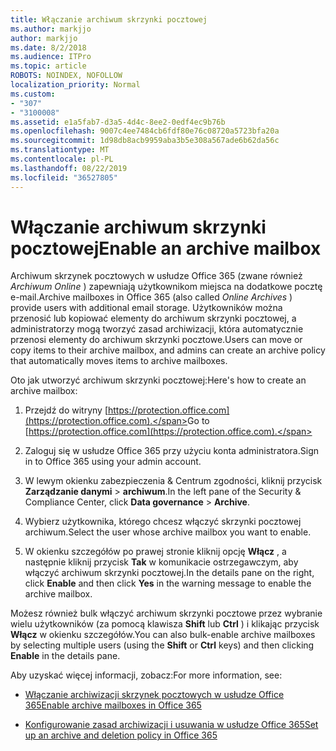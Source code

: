 ```yaml
---
title: Włączanie archiwum skrzynki pocztowej
ms.author: markjjo
author: markjjo
ms.date: 8/2/2018
ms.audience: ITPro
ms.topic: article
ROBOTS: NOINDEX, NOFOLLOW
localization_priority: Normal
ms.custom:
- "307"
- "3100008"
ms.assetid: e1a5fab7-d3a5-4d4c-8ee2-0edf4ec9b76b
ms.openlocfilehash: 9007c4ee7484cb6fdf80e76c08720a5723bfa20a
ms.sourcegitcommit: 1d98db8acb9959aba3b5e308a567ade6b62da56c
ms.translationtype: MT
ms.contentlocale: pl-PL
ms.lasthandoff: 08/22/2019
ms.locfileid: "36527805"
---
```

# <a name="enable-an-archive-mailbox"></a><span data-ttu-id="35897-102">Włączanie archiwum skrzynki pocztowej</span><span class="sxs-lookup"><span data-stu-id="35897-102">Enable an archive mailbox</span></span>

<span data-ttu-id="35897-103">Archiwum skrzynek pocztowych w usłudze Office 365 (zwane również *Archiwum Online* ) zapewniają użytkownikom miejsca na dodatkowe pocztę e-mail.</span><span class="sxs-lookup"><span data-stu-id="35897-103">Archive mailboxes in Office 365 (also called  *Online Archives*  ) provide users with additional email storage.</span></span> <span data-ttu-id="35897-104">Użytkowników można przenosić lub kopiować elementy do archiwum skrzynki pocztowej, a administratorzy mogą tworzyć zasad archiwizacji, która automatycznie przenosi elementy do archiwum skrzynki pocztowe.</span><span class="sxs-lookup"><span data-stu-id="35897-104">Users can move or copy items to their archive mailbox, and admins can create an archive policy that automatically moves items to archive mailboxes.</span></span>
  
<span data-ttu-id="35897-105">Oto jak utworzyć archiwum skrzynki pocztowej:</span><span class="sxs-lookup"><span data-stu-id="35897-105">Here's how to create an archive mailbox:</span></span>
  
1. <span data-ttu-id="35897-106">Przejdź do witryny [https://protection.office.com](https://protection.office.com).</span><span class="sxs-lookup"><span data-stu-id="35897-106">Go to [https://protection.office.com](https://protection.office.com).</span></span>

2. <span data-ttu-id="35897-107">Zaloguj się w usłudze Office 365 przy użyciu konta administratora.</span><span class="sxs-lookup"><span data-stu-id="35897-107">Sign in to Office 365 using your admin account.</span></span>

3. <span data-ttu-id="35897-108">W lewym okienku zabezpieczenia &amp; Centrum zgodności, kliknij przycisk **Zarządzanie danymi** \> **archiwum**.</span><span class="sxs-lookup"><span data-stu-id="35897-108">In the left pane of the Security &amp; Compliance Center, click **Data governance** \> **Archive**.</span></span>

4. <span data-ttu-id="35897-109">Wybierz użytkownika, którego chcesz włączyć skrzynki pocztowej archiwum.</span><span class="sxs-lookup"><span data-stu-id="35897-109">Select the user whose archive mailbox you want to enable.</span></span>

5. <span data-ttu-id="35897-110">W okienku szczegółów po prawej stronie kliknij opcję **Włącz** , a następnie kliknij przycisk **Tak** w komunikacie ostrzegawczym, aby włączyć archiwum skrzynki pocztowej.</span><span class="sxs-lookup"><span data-stu-id="35897-110">In the details pane on the right, click **Enable** and then click **Yes** in the warning message to enable the archive mailbox.</span></span>

<span data-ttu-id="35897-111">Możesz również bulk włączyć archiwum skrzynki pocztowe przez wybranie wielu użytkowników (za pomocą klawisza **Shift** lub **Ctrl** ) i klikając przycisk **Włącz** w okienku szczegółów.</span><span class="sxs-lookup"><span data-stu-id="35897-111">You can also bulk-enable archive mailboxes by selecting multiple users (using the **Shift** or **Ctrl** keys) and then clicking **Enable** in the details pane.</span></span>
  
<span data-ttu-id="35897-112">Aby uzyskać więcej informacji, zobacz:</span><span class="sxs-lookup"><span data-stu-id="35897-112">For more information, see:</span></span>
  
- [<span data-ttu-id="35897-113">Włączanie archiwizacji skrzynek pocztowych w usłudze Office 365</span><span class="sxs-lookup"><span data-stu-id="35897-113">Enable archive mailboxes in Office 365</span></span>](https://support.office.com/article/enable-archive-mailboxes-in-the-office-365-security-compliance-center-268a109e-7843-405b-bb3d-b9393b2342ce)

- [<span data-ttu-id="35897-114">Konfigurowanie zasad archiwizacji i usuwania w usłudze Office 365</span><span class="sxs-lookup"><span data-stu-id="35897-114">Set up an archive and deletion policy in Office 365</span></span>](https://support.office.com/article/Set-up-an-archive-and-deletion-policy-for-mailboxes-in-your-Office-365-organization-ec3587e4-7b4a-40fb-8fb8-8aa05aeae2ce)

